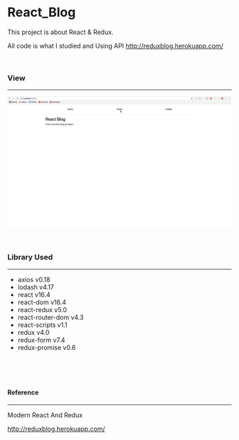 # React_Blog
This project is about React & Redux.

All code is what I studied and Using API http://reduxblog.herokuapp.com/

<br>

### View
---
![My View](./react_blog.gif)

<br>

### Library Used
---
- axios v0.18
- lodash v4.17
- react v16.4
- react-dom v16.4
- react-redux v5.0
- react-router-dom v4.3
- react-scripts v1.1
- redux v4.0
- redux-form v7.4
- redux-promise v0.6

<br>
<br>
<br>

#### Reference
---
Modern React And Redux

http://reduxblog.herokuapp.com/
